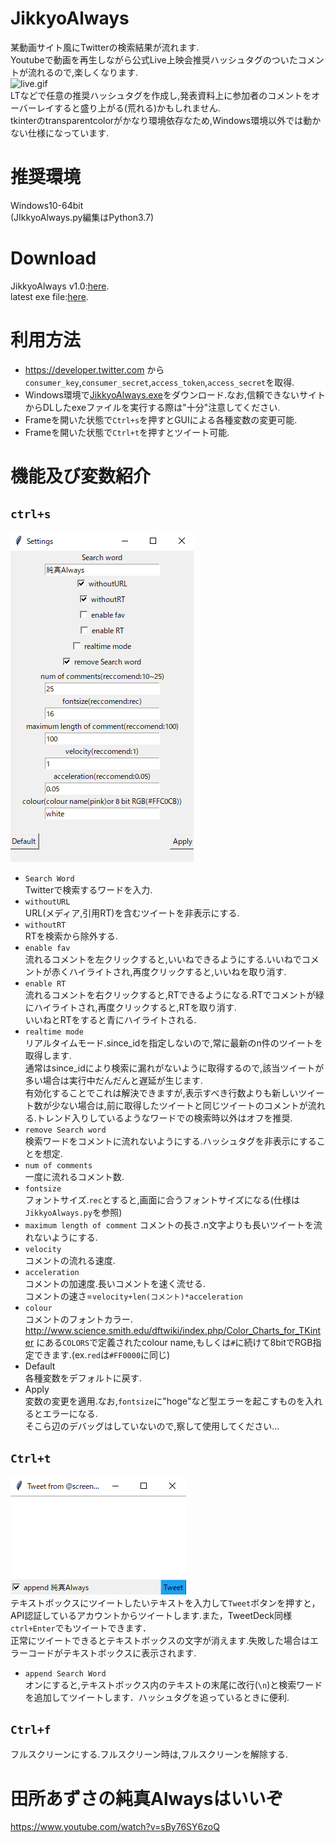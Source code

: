 # JikkyoAlways
某動画サイト風にTwitterの検索結果が流れます.  
Youtubeで動画を再生しながら公式Live上映会推奨ハッシュタグのついたコメントが流れるので,楽しくなります.  
![live.gif](https://github.com/T3aHat/JikkyoAlways/blob/master/image/live.gif)  
LTなどで任意の推奨ハッシュタグを作成し,発表資料上に参加者のコメントをオーバーレイすると盛り上がる(荒れる)かもしれません.  
tkinterのtransparentcolorがかなり環境依存なため,Windows環境以外では動かない仕様になっています.  

# 推奨環境  
Windows10-64bit  
(JIkkyoAlways.py編集はPython3.7)  
  
# Download  
JikkyoAlways v1.0:[here](https://github.com/T3aHat/JikkyoAlways/archive/1.0.zip).  
latest exe file:[here](https://github.com/T3aHat/JikkyoAlways/raw/master/JikkyoAlways.exe).

# 利用方法  
* https://developer.twitter.com から`consumer_key`,`consumer_secret`,`access_token`,`access_secret`を取得.  
* Windows環境で[JikkyoAlways.exe](https://github.com/T3aHat/JikkyoAlways/raw/master/JikkyoAlways.exe)をダウンロード.なお,信頼できないサイトからDLしたexeファイルを実行する際は"十分"注意してください.  
* Frameを開いた状態で`Ctrl+s`を押すとGUIによる各種変数の変更可能.  
* Frameを開いた状態で`Ctrl+t`を押すとツイート可能.  
  
# 機能及び変数紹介  
## `ctrl+s`  
![Change.png](https://github.com/T3aHat/JikkyoAlways/blob/master/image/Change.png)  
* `Search Word`  
Twitterで検索するワードを入力.  
* `withoutURL`  
URL(メディア,引用RT)を含むツイートを非表示にする.  
* `withoutRT`  
RTを検索から除外する.  
* `enable fav`  
流れるコメントを左クリックすると,いいねできるようにする.いいねでコメントが赤くハイライトされ,再度クリックすると,いいねを取り消す.  
* `enable RT`  
流れるコメントを右クリックすると,RTできるようになる.RTでコメントが緑にハイライトされ,再度クリックすると,RTを取り消す.  
いいねとRTをすると青にハイライトされる.  
* `realtime mode`  
リアルタイムモード.since_idを指定しないので,常に最新のn件のツイートを取得します.  
通常はsince_idにより検索に漏れがないように取得するので,該当ツイートが多い場合は実行中だんだんと遅延が生じます.  
有効化することでこれは解決できますが,表示すべき行数よりも新しいツイート数が少ない場合は,前に取得したツイートと同じツイートのコメントが流れる.トレンド入りしているようなワードでの検索時以外はオフを推奨.  
* `remove Search word`  
検索ワードをコメントに流れないようにする.ハッシュタグを非表示にすることを想定.  
* `num of comments`  
一度に流れるコメント数.  
* `fontsize`  
フォントサイズ.`rec`とすると,画面に合うフォントサイズになる(仕様は`JikkyoAlways.py`を参照)  
* `maximum length of comment` 
コメントの長さ.n文字よりも長いツイートを流れないようにする.  
* `velocity`  
コメントの流れる速度.  
* `acceleration`  
コメントの加速度.長いコメントを速く流せる.  
コメントの速さ=`velocity+len(コメント)*acceleration`  
* `colour`  
コメントのフォントカラー. http://www.science.smith.edu/dftwiki/index.php/Color_Charts_for_TKinter にある`COLORS`で定義されたcolour name,もしくは`#`に続けて8bitでRGB指定できます.(ex.`red`は`#FF0000`に同じ)  
* Default  
各種変数をデフォルトに戻す.
* Apply  
変数の変更を適用.なお,`fontsize`に"hoge"など型エラーを起こすものを入れるとエラーになる.  
そこら辺のデバッグはしていないので,察して使用してください...  
  
## `Ctrl+t`  
![tweet.png](https://github.com/T3aHat/JikkyoAlways/blob/master/image/tweet.png)   
テキストボックスにツイートしたいテキストを入力して`Tweet`ボタンを押すと，API認証しているアカウントからツイートします.また，TweetDeck同様`ctrl+Enter`でもツイートできます．    
正常にツイートできるとテキストボックスの文字が消えます.失敗した場合はエラーコードがテキストボックスに表示されます.  
* `append Search Word`  
オンにすると,テキストボックス内のテキストの末尾に改行(`\n`)と検索ワードを追加してツイートします．ハッシュタグを追っているときに便利.  
 ## `Ctrl+f` 
フルスクリーンにする.フルスクリーン時は,フルスクリーンを解除する.  
    
# 田所あずさの純真Alwaysはいいぞ
https://www.youtube.com/watch?v=sBy76SY6zoQ
